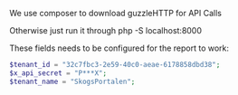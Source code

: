 We use composer to download guzzleHTTP for API Calls

Otherwise just run it through php -S localhost:8000

These fields needs to be configured for the report to work:

```php
$tenant_id = "32c7fbc3-2e59-40c0-aeae-6178858dbd38";
$x_api_secret = "P***X";
$tenant_name = "SkogsPortalen";
```